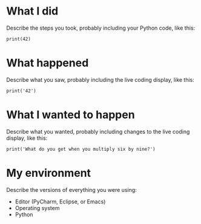 # What I did
Describe the steps you took, probably including your Python code, like this:

```
print(42)
```

# What happened
Describe what you saw, probably including the live coding display, like this:

```
print('42') 
```

# What I wanted to happen
Describe what you wanted, probably including changes to the live coding display, like this:

```
print('What do you get when you multiply six by nine?') 
```

# My environment
Describe the versions of everything you were using:
* Editor (PyCharm, Eclipse, or Emacs)
* Operating system
* Python
